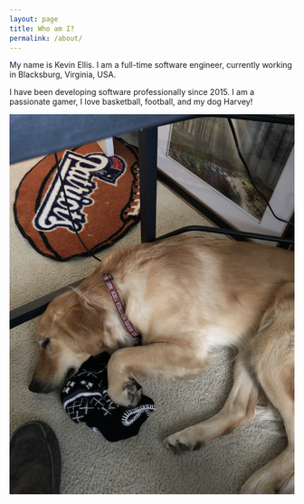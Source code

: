 ```yaml
---
layout: page
title: Who am I?
permalink: /about/
---
```


My name is Kevin Ellis. I am a full-time software engineer, currently working in Blacksburg, Virginia, USA.

I have been developing software professionally since 2015. I am a passionate gamer, I love basketball, football, and my dog Harvey!

![my dog Harvey](/assets/harvey-sleeping.JPG)